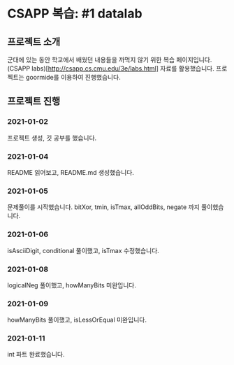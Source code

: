 # CSAPP 복습: #1 datalab

## 프로젝트 소개
군대에 있는 동안 학교에서 배웠던 내용들을 까먹지 않기 위한 복습 페이지입니다.
(CSAPP labs)[http://csapp.cs.cmu.edu/3e/labs.html] 자료를 활용했습니다.
프로젝트는 goormide를 이용하여 진행했습니다.

## 프로젝트 진행
### 2021-01-02
프로젝트 생성, 깃 공부를 했습니다.
### 2021-01-04
README 읽어보고, README.md 생성했습니다.
### 2021-01-05
문제풀이를 시작했습니다.
bitXor, tmin, isTmax, allOddBits, negate 까지 풀이했습니다.
### 2021-01-06
isAsciiDigit, conditional 풀이했고, isTmax 수정했습니다.
### 2021-01-08
logicalNeg 풀이했고, howManyBits 미완입니다.
### 2021-01-09
howManyBits 풀이했고, isLessOrEqual 미완입니다.
### 2021-01-11
int 파트 완료했습니다.